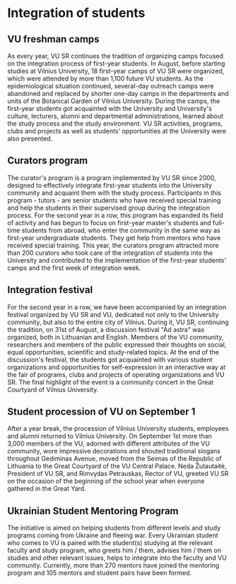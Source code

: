 # Integration of students

## VU freshman camps

As every year, VU SR continues the tradition of organizing camps focused
on the integration process of first-year students. In August, before
starting studies at Vilnius University, 18 first-year camps of VU SR
were organized, which were attended by more than 1,100 future VU
students. As the epidemiological situation continued, several-day
outreach camps were abandoned and replaced by shorter one-day camps in
the departments and units of the Botanical Garden of Vilnius University.
During the camps, the first-year students got acquainted with the
University and University's culture, lecturers, alumni and departmental
administrations, learned about the study process and the study
environment. VU SR activities, programs, clubs and projects as well as
students\' opportunities at the University were also presented.

## Curators program

The curator\'s program is a program implemented by VU SR since 2000,
designed to effectively integrate first-year students into the
University community and acquaint them with the study process.
Participants in this program - tutors - are senior students who have
received special training and help the students in their supervised
group during the integration process. For the second year in a row, this
program has expanded its field of activity and has begun to focus on
first-year master\'s students and full-time students from abroad, who
enter the community in the same way as first-year undergraduate
students. They get help from mentors who have received special training.
This year, the curators program attracted more than 200 curators who
took care of the integration of students into the University and
contributed to the implementation of the first-year students' camps and
the first week of integration week.

## Integration festival

For the second year in a row, we have been accompanied by an integration
festival organized by VU SR and VU, dedicated not only to the University
community, but also to the entire city of Vilnius. During it, VU SR,
continuing the tradition, on 31st of August, a discussion festival "Ad
astra" was organized, both in Lithuanian and English. Members of the VU
community, researchers and members of the public expressed their
thoughts on social, equal opportunities, scientific and study-related
topics. At the end of the discussion\'s festival, the students got
acquainted with various student organizations and opportunities for
self-expression in an interactive way at the fair of programs, clubs and
projects of operating organizations and VU SR. The final highlight of
the event is a community concert in the Great Courtyard of Vilnius
University.

## Student procession of VU on September 1

After a year break, the procession of Vilnius University students,
employees and alumni returned to Vilnius University. On September 1st
more than 3,000 members of the VU, adorned with different attributes of
the VU community, wore impressive decorations and shouted traditional
slogans throughout Gediminas Avenue, moved from the Seimas of the
Republic of Lithuania to the Great Courtyard of the VU Central Palace.
Neda Žutautaitė, President of VU SR, and Rimvydas Petrauskas, Rector of
VU, greeted VU SR on the occasion of the beginning of the school year
when everyone gathered in the Great Yard.

## Ukrainian Student Mentoring Program

The initiative is aimed on helping students from different levels and
study programs coming from Ukraine and fleeing war. Every Ukrainian
student who comes to VU is paired with the student(s) studying at the
relevant faculty and study program, who greets him / them, advises him /
them on studies and other relevant issues, helps to integrate into the
faculty and VU community. Currently, more than 270 mentors have joined
the mentoring program and 105 mentors and student pairs have been
formed.
